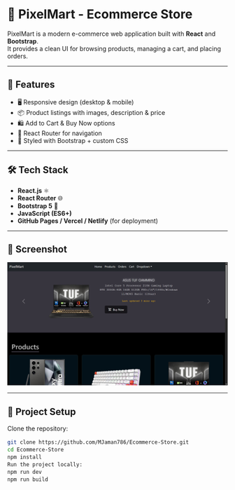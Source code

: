 # 🛒 PixelMart - Ecommerce Store

PixelMart is a modern e-commerce web application built with **React** and **Bootstrap**.  
It provides a clean UI for browsing products, managing a cart, and placing orders.

---

## 🚀 Features
- 🖥️ Responsive design (desktop & mobile)
- 📦 Product listings with images, description & price
- 🛍️ Add to Cart & Buy Now options
- 🔗 React Router for navigation
- 🎨 Styled with Bootstrap + custom CSS

---

## 🛠️ Tech Stack
- **React.js** ⚛️
- **React Router** 🌐
- **Bootstrap 5** 🎨
- **JavaScript (ES6+)**
- **GitHub Pages / Vercel / Netlify** (for deployment)

---

## 📸 Screenshot

![App Screenshot](/Screenshot.png)

---

## 📂 Project Setup

Clone the repository:

```bash
git clone https://github.com/MJaman786/Ecommerce-Store.git
cd Ecommerce-Store
npm install
Run the project locally:
npm run dev
npm run build
